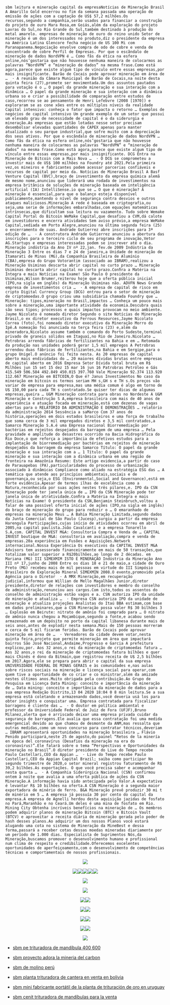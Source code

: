 
```
sbm leitura e mineração capital da empresaNotícias de Mineração Brasil A Amarillo Gold encerrou no fim da semana passada uma operação de emissão de ações com a captação de US$ 57,2 milhões.Os recursos,segundo a companhia,serão usados para financiar a construção do projeto de ouro Mara Rosa,em Goiás,além da exploração do projeto Lavras do Sul,no Rio Grande do Sul,também destinado à produção do metal amarelo. empresas de mineração de ouro do reino unido Setor de mineração é um dos interessados no produto,diz o presidente da empresa na América Latina Glencore fecha negócio de US 100 Mi com Paranapanema.Negociação envolve compra de odo de cobre e venda de concentrado de cobre Perfil de Empresas. Por que o escândalo de mineração de dados NordVPN é … Como fãs da ética na esfera online,nós’gostaria que não houvesse nenhuma maneira de colocarmos as palavras “NordVPN” e “mineração de dados” na mesma frase.Como está agora,parece que existe algum tipo de vínculo entre essas empresas,por mais insignificante. Barão de Cocais pode aprovar mineração em área de …  · A reunião da Câmara Municipal de Barão de Cocais,na noite desta quinta feira (27),promete ser movimentada.Um dos assuntos pautados para votação é o … O papel da grande mineração e sua interação com a dinâmica … O papel da grande mineração e sua interação com a dinâmica urbana so e criar a possibilidade de comparação entre estudos de caso,recorreu se ao pensamento de Henri Lefebvre (2008 [1970]) e exploraram se as cone xões entre os múltiplos níveis da realidade Capital intensivo: conheça o fator que impacta o retorno … Exemplos de negócios de capital intensivo Um grande exemplo de um setor que possui um elevado grau de necessidade de capital é o da siderurgia e mineração.As empresas que estão lotadas nesse setor precisam desembolsar elevadas quantidades de CAPEX apenas para manter atualizado o seu parque industrial,que sofre muito com a depreciação dos seus ativos. Por que o escândalo de mineração de dados NordVPN … Como fãs da ética na esfera online,nós’gostaria que não houvesse nenhuma maneira de colocarmos as palavras “NordVPN” e “mineração de dados” na mesma frase.Como está agora,parece que existe algum tipo de vínculo entre essas empresas,por mais insignificante. DCG Entra na Mineração de Bitcoin com a Mais Nova …  · O DCG se comprometeu a investir mais de US$ 100 milhões na Foundry até 2021.Pela primeira vez,os mineiros e fabricantes podem acessar parcerias confiáveis e recursos de capital por meio da. Notícias de Mineração Brasil A Basf Venture Capital (BVC),braço de investimento da empresa química alemã de mesmo nome,anunciou que liderará uma rodada de investimentos na empresa britânica de soluções de mineração baseada em inteligência artificial (IA) IntelliSense.io que se … O que é mineração? A mineração é essencial,para que o balanço esteja disponível publicamente,mantendo o nível de segurança contra desvios e outros ataques maliciosos.Mineração A rede é baseada em criptografia,ou seja,uma serie de informações embaralhadas,com equações matemáticas intrínsecas,que dificultam sua leitura ou vazamento. Tudo sobre Wemake Capital Portal do Bitcoin WeMake Capital,que desafiou a CVM,dá calote em investidores e encerra atividades Sem aviso prévio,a empresa WeMake Capital,sediada em Porto Alegre,anunciou na última segunda feira (25) o encerramento de suas. Andrade Gutierrez abre inscrições para 3ª edição de …  · A construtora Andrade Gutierrez anunciou a abertura das inscrições para o terceiro ciclo de seu programa de inovação,Vetor AG.Startups e empresas interessadas podem se inscrever até o dia. Mineração indústria da Ano IV nº 22,jan. fev.de 2009 Indústria da Mineração 3 Entre os dias 7 e 24 de janeiro,a Unidade de mineração de Itamarati de Minas (MG),da Companhia Brasileira de Alumínio (CBA),empresa do Grupo Votorantim (associado ao IBRAM),realizou a Mineração Usiminas descarta abrir capital no curto prazo … Mineração Usiminas descarta abrir capital no curto prazo.Conﬁra a Matéria na Íntegra e mais Notícias na Exame! São Paulo O presidente da Usiminas,Wilson Brumer,reiterou hoje que a oferta pública inicial (IPO,na sigla em inglês) da Mineração Usiminas não. ADVFN News Grande empresa de investimentos cria …  · A empresa de capital de risco em cripto Digital Currency Group (DCG) entrou para o setor de mineração de criptomoedas.O grupo criou uma subsidiária chamada Foundry que … Mineração: tipos,mineração no Brasil,impactos … Conheça um pouco mais sobre a mineração,uma importante atividade da economia.Descubra quais são seus tipos; processos e quais impactos provocam no meio ambiente. Jayme Nicolato é nomeado diretor Segundo o site Notícias de Mineração Brasil,o ex diretor executivo da Ferrous Resources,Jayme Nicolato Correa (foto),foi nomeado diretor executivo da Mineração Morro do Ipê.A nomeação foi anunciada na terça feira (23) e,além da mineradora,Nicolato assume também o comando do Porto Sudeste,terminal privado de graneis sólidos em Itaguaí,no Rio de Janeiro.Nicolato … Petrobras arrenda fábricas de fertilizantes na Bahia e em … Retomada da produção nas unidades poderá gerar 1,5 mil empregos A Petrobras arrendou duas fábricas de fertilizantes,na Bahia e em Sergipe,para o grupo Unigel.O anúncio foi feito nesta. As 20 empresas de capital aberto mais endividadas do … 20 maiores dívidas brutas entre empresas de capital aberto em 2016 Empresa Setor Dívida total bruta em R$ Milhões jun 15 set 15 dez 15 mar 16 jun 16 Patrobras Petróleo e Gás 415.549 506.584 492.849 450.015 397.760 Vale Mineração 92.374 113.920 112.667 Mineração em BITCOIN,O Que é? Janus Investimentos No caso da mineração em bitcoin os termos seriam MH s,GH s e TH s.Os preços vão variar de empresa para empresa,mas uma média comum é algo em torno de U$ 150,00 para cada TH s contratado.Se quiser ter dicas de algumas empresas,queira … U&M Mineração contrata para obras no Nordeste A U&M Mineração e Construção S A,empresa brasileira com mais de 40 anos de experiência e atuação focada em mineração,está com dezenas de vagas abertas para o RELATÓRIO DA ADMINISTRAÇÃO E DEMONSTRAÇÕES … relatório da administração 2014 5essência a saMarco Com 37 anos de história,operações em dois estados brasileiros e uma força de trabalho que soma cerca de 3 mil empregados diretos e 3,5 mil contratados,a Samarco Mineração S.A.é uma Empresa nacional Biorremediação por bactérias em rejeitos despejados da barragem de uma empresa … Pela gravidade e amplitude do desastres ocorrido na Bacia Hidrográfica do Rio Doce,o que reforça a importância de efetivos estudos para a implantação de biorremediação por bactérias em rejeitos de mineração despejados da barragem da empresa Samarco Título: O papel da grande mineração e sua interação com a … 1 Título: O papel da grande mineração e sua interação com a dinâmica urbana em uma região de fronteira na Amazônia Resumo: Este artigo evidencia,a partir do caso de Parauapebas (PA),particularidades do processo de urbanização associado à dinâmicas Compliance como aliado na estratégia ESG das … A temática que atende aos princípios ambientais,sociais e de governança,ou seja,o ESG (Environmental,Social and Governance),está em forte evidência.Apesar de termos ilhas de excelência como a Natura,reconhecida por suas ações nestes três pilares,e. IPO da CSN Mineração pode ter janela única de … IPO da CSN Mineração pode ter janela única de atratividade.Conﬁra a Matéria na Íntegra e mais Notícias na Exame! O presidente da CSN,Benjamin Steinbruch,voltou a falar de uma possível oferta inicial de ações (IPO,na sigla em inglês) do braço de mineração do grupo para reduzir o … O emaranhado de empresas na mineração Meus … A Bahia Mineração Limitada,segundo dados da Junta Comercial de São Paulo (Jucesp),surgiu a partir da empresa Harengula Participações,cujas início de atividades ocorreu em abril de 2005,na capital paulista.João Cavalcanti e a empresa Tonarello S.A,com. CAPITAL INVEST M&A: Consultoria Compra e Venda de … CAPITAL INVEST boutique de M&A: consultoria em avaliação,compra e venda de empresas.20a experiência em Fusões e Aquisições.Network internacional.Nossa Experiência Os executivos da CAPITAL INVEST M&A Advisors tem assessorado financeiramente em mais de 50 transações,que totalizam valor superior a R$20bilhões,ao longo de 2 décadas. em Mariana (MG) III SIMEXMIM ISTO É MINERAÇÃO Indústria da Mineração Ano III nº 17,junho de 2008 Entre os dias 18 e 21 de maio,a cidade de Ouro Preto (MG) recebeu mais de mil pessoas em virtude do III Simpósio Brasileiro de Exploração Mineral SIMEXMIN 2008.O evento,promovido pela Agência para o Diretor  · A MMX Mineração,em recuperação judicial,informou que Willian de Mello Magalhães Junior,diretor presidente,diretor de relações com investidores e membro do conselho de administração,renunciou aos cargos.Com isto,todos os assentos do conselho de administração estão vagos e a. CSN autoriza IPO da unidade de mineração e atualiza …  · Empresa CSN autoriza IPO da unidade de mineração e atualiza projeções Analistas do Itaú BBA estimam,com base em dados preliminares,que a CSN Mineração possa valer R$ 30 bilhões 3 … Explosão em Beirute: nitrato de amônio foi comprado para … O nitrato de amônio nunca chegou a Moçambique,segundo a fonte,e acabou sendo armazenado em um depósito no porto da capital libanesa durante mais de seis anos,antes de explodir nesta semana.Mais de 150 pessoas morreram e cerca de 5 mil ficaram feridas. Barão de Cocais pode aprovar mineração em área de …  · Vereadores da cidade devem votar,nesta quinta feira,projeto que permite mineração em área que impactará bairros São José Nacional,Andaime,Progresso e Garcia A prefeitura explicou,por. Aos 32 anos,o rei da mineração de criptomoedas fatura … Aos 32 anos,o rei da mineração de criptomoedas fatura bilhões e quer mais Chinês é dono da Bitmain,que registrou receita de U$ 2,5 bilhões em 2017.Agora,ele se prepara para abrir o capital da sua empresa UNIVERSIDADE FEDERAL DE MINAS GERAIS e às comunidades e,nas aulas sobre riscos sociais na mineração e licença social para operar,com quem tive a oportunidade de co criar e co ministrar,além da amizade nestes últimos anos.Muito obrigada pela contribuição.Ao Grupo de Pesquisa em Licença Data Mining: conceito e importância da mineração de … Data mining: conceito e importância da mineração de dados para a sua empresa Redação Distrito,13 04 2020 18:04 0 8 min leitura.Se a sua empresa está coletando e armazenando dados,você deveria usá los para obter insights e conquistar uma. Empresa contratada para fiscalizar barragens é cliente das …  · O doutor em política ambiental e professor da Universidade Federal de Juiz de Fora (UFJF),Bruno Milanez,alerta que é arriscado deixar uma empresa privada cuidar da segurança de barragens.Ele avalia que essa contratação foi uma medida emergencial devido ao que chamou de desmonte da ANM,mas ressalta que outras medidas,como um novo concurso para contratar técnicos,deveriam … IBRAM apresentará oportunidades na mineração brasileira … Flávio Penido participará,neste 25 de agosto,do painel “Retos de la minería en época del coronavírus (Desafios da mineração na era do coronavírus)”.Ele falará sobre o tema “Perspectivas e Oportunidades da mineração no Brasil”.O diretor presidente do Live do Tempo recebe Paulo Castellari,CEO da Appian …  · Live do Tempo recebe Paulo Castellari,CEO da Appian Capital Brazil; saiba como participar No segundo trimestre de 2020,o setor mineral registrou faturamento de R$ 39,2 bilhões.As exportações. O que você precisa saber e acompanhar nesta quarta …  · A Companhia Siderúrgica Nacional (CSN) confirmou ontem à noite que avalia a uma oferta pública de ações da CSN Mineração.A informação havia sido antecipada pelo Valor.A expectativa é levantar R$ 10 bilhões na oferta.A CSN Mineração é a segunda maior exportadora de minério de ferro. B&A Mineração prevê produzir 30 mi t de minério em 5 … A empresa já possuía 30 por cento do capital da empresa.A empresa de Agnelli herdou desta aquisição jazidas de fosfato no Pará,Maranhão e no Ceará.Um deles é uma mina de fosfato em Rio. Mining City Obtenha incríveis benefícios na mineração de … Os membros podem adquirir planos de mineração Bitcoin (BTC) e Bitcoin Vault (BTCV) e aproveitar a receita diária de mineração gerada pelo poder de hash desses planos.Ao adquirir um dos nossos Planos você estará alugando uma cota no sistema de Mineração da MineBest e dessa forma,passará a receber cotas dessas moedas mineradas diariamente por um período de 1.000 dias. Especialista de Suprimentos Nós,da Mineração,buscamos promover o desenvolvimento humano e profissional num clima de respeito e credibilidade.Oferecemos excelentes oportunidades de aperfeiçoamento,com o desenvolvimento de competências técnicas e comportamentais de nossos profissionais. 
```

<div align="center">

<a href="https://es-crusher.shibang-china.com/github&k=sbm+leitura+e+minera%C3%A7%C3%A3o+capital+da+empresa"><img src="https://static.shibang-china.com/es/crusher/logo.jpg"></a>

<a href="https://es-crusher.shibang-china.com/github&k=sbm+leitura+e+minera%C3%A7%C3%A3o+capital+da+empresa"><img src="https://static.shibang-china.com/es/crusher/index.jpg"></a><a href="https://es-crusher.shibang-china.com/material.htmlgithub&k=sbm+leitura+e+minera%C3%A7%C3%A3o+capital+da+empresa"><img src="https://static.shibang-china.com/es/crusher/material.jpg"></a><a href="https://es-crusher.shibang-china.com/application.htmlgithub&k=sbm+leitura+e+minera%C3%A7%C3%A3o+capital+da+empresa"><img src="https://static.shibang-china.com/es/crusher/application.jpg"></a><a href="https://es-crusher.shibang-china.com/aboutus.htmlgithub&k=sbm+leitura+e+minera%C3%A7%C3%A3o+capital+da+empresa"><img src="https://static.shibang-china.com/es/crusher/aboutus.jpg"></a><a href="https://es-crusher.shibang-china.com/contact.htmlgithub&k=sbm+leitura+e+minera%C3%A7%C3%A3o+capital+da+empresa"><img src="https://static.shibang-china.com/es/crusher/contact.jpg"></a>

<a href="https://es-crusher.shibang-china.com/github&k=sbm+leitura+e+minera%C3%A7%C3%A3o+capital+da+empresa"><img src="https://static.shibang-china.com/es/crusher/banner.jpg"></a>

<a href="https://swt.shibang-china.com/github&k=sbm+leitura+e+minera%C3%A7%C3%A3o+capital+da+empresa"><img src="https://static.shibang-china.com/es/crusher/text.jpg"></a>

<a href="https://swt.shibang-china.com/github&k=sbm+leitura+e+minera%C3%A7%C3%A3o+capital+da+empresa"><img src="https://static.shibang-china.com/es/crusher/chat.jpg"></a><a href="https://es-crusher.shibang-china.com/contact.htmlgithub&k=sbm+leitura+e+minera%C3%A7%C3%A3o+capital+da+empresa"><img src="https://static.shibang-china.com/es/crusher/message.jpg"></a>

<a href="https://es-crusher.shibang-china.com/products/pe.htmlgithub&k=sbm+leitura+e+minera%C3%A7%C3%A3o+capital+da+empresa"><img src="https://static.shibang-china.com/es/crusher/pe.jpg"></a><a href="https://es-crusher.shibang-china.com/products/pf.htmlgithub&k=sbm+leitura+e+minera%C3%A7%C3%A3o+capital+da+empresa"><img src="https://static.shibang-china.com/es/crusher/pf.jpg"></a>

<a href="https://es-crusher.shibang-china.com/products/hpt.htmlgithub&k=sbm+leitura+e+minera%C3%A7%C3%A3o+capital+da+empresa"><img src="https://static.shibang-china.com/es/crusher/hpt.jpg"></a><a href="https://es-crusher.shibang-china.com/products/vsi.htmlgithub&k=sbm+leitura+e+minera%C3%A7%C3%A3o+capital+da+empresa"><img src="https://static.shibang-china.com/es/crusher/vsi.jpg"></a>

<a href="https://es-crusher.shibang-china.com/products/klv.htmlgithub&k=sbm+leitura+e+minera%C3%A7%C3%A3o+capital+da+empresa"><img src="https://static.shibang-china.com/es/crusher/klv.jpg"></a><a href="https://es-crusher.shibang-china.com/products/portable.htmlgithub&k=sbm+leitura+e+minera%C3%A7%C3%A3o+capital+da+empresa"><img src="https://static.shibang-china.com/es/crusher/portable.jpg"></a>

<a href="https://swt.shibang-china.com/github&k=sbm+leitura+e+minera%C3%A7%C3%A3o+capital+da+empresa"><img src="https://static.shibang-china.com/es/crusher/case.jpg"></a>

</div>


* [sbm pe trituradora de mandíbula 400 600](sbm%20pe%20trituradora%20de%20mand%C3%ADbula%20400%20600.md)

* [sbm proyecto adora la mineria del carbon](sbm%20proyecto%20adora%20la%20mineria%20del%20carbon.md)

* [sbm de molino perú](sbm%20de%20molino%20per%C3%BA.md)

* [sbm planta trituradora de cantera en venta en bolivia](sbm%20planta%20trituradora%20de%20cantera%20en%20venta%20en%20bolivia.md)

* [sbm mini fabricante portátil de la planta de trituración de oro en uruguay](sbm%20mini%20fabricante%20port%C3%A1til%20de%20la%20planta%20de%20trituraci%C3%B3n%20de%20oro%20en%20uruguay.md)

* [sbm cenit trituradora de mandíbulas para la venta](sbm%20cenit%20trituradora%20de%20mand%C3%ADbulas%20para%20la%20venta.md)